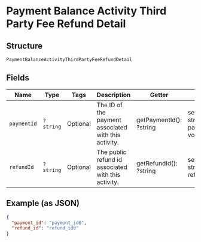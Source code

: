 
# Payment Balance Activity Third Party Fee Refund Detail

## Structure

`PaymentBalanceActivityThirdPartyFeeRefundDetail`

## Fields

| Name | Type | Tags | Description | Getter | Setter |
|  --- | --- | --- | --- | --- | --- |
| `paymentId` | `?string` | Optional | The ID of the payment associated with this activity. | getPaymentId(): ?string | setPaymentId(?string paymentId): void |
| `refundId` | `?string` | Optional | The public refund id associated with this activity. | getRefundId(): ?string | setRefundId(?string refundId): void |

## Example (as JSON)

```json
{
  "payment_id": "payment_id6",
  "refund_id": "refund_id0"
}
```

